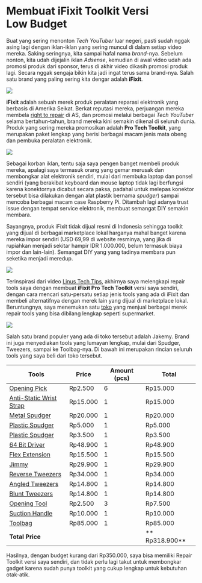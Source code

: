  # Membuat iFixit Toolkit Versi Low Budget
Buat yang sering menonton _Tech YouTuber_ luar negeri, pasti sudah nggak asing lagi dengan iklan-iklan yang sering muncul di dalam setiap video mereka. Saking seringnya, kita sampai hafal nama _brand_-nya. Sebelum nonton, kita udah dijejalin iklan _Adsense_, kemudian di awal video udah ada promosi produk dari sponsor, terus di akhir video dikasih promosi produk lagi. Secara nggak sengaja bikin kita jadi ingat terus sama brand-nya. Salah satu brand yang paling sering kita dengar adalah **iFixit**. 

![](https://upload.wikimedia.org/wikipedia/commons/thumb/8/8e/IFixit_logo.svg/800px-IFixit_logo.svg.png)

**iFixit** adalah sebuah merek produk peralatan reparasi elektronik yang berbasis di Amerika Seikat. Berkat reputasi mereka, perjuangan mereka membela [right to repair](https://www.ifixit.com/Right-to-Repair/Intro) di AS, dan promosi melalui berbagai _Tech YouTuber_ selama bertahun-tahun, brand mereka kini semakin dikenal di seluruh dunia. Produk yang sering mereka promosikan adalah **Pro Tech Toolkit**, yang merupakan paket lengkap yang berisi berbagai macam jenis mata obeng dan pembuka peralatan elektronik.

![](https://cdn-images-1.medium.com/max/800/1*3_EhNU9k6o3DW9y0xTSXDQ.jpeg)

Sebagai korban iklan, tentu saja saya pengen banget membeli produk mereka, apalagi saya termasuk orang yang gemar merusak dan membongkar alat elektronik sendiri, mulai dari membuka laptop dan ponsel sendiri (yang berakibat keyboard dan mouse laptop tidak lagi berfungsi karena konektornya dicabut secara paksa, padahal untuk melepas konektor tersebut bisa dilakukan dengan alat plastik bernama _spudger_) sampai mencoba berbagai macam case Raspberry Pi. Ditambah lagi adanya trust issue dengan tempat service elektronik, membuat semangat DIY semakin membara.

Sayangnya, produk iFixit tidak dijual resmi di Indonesia sehingga toolkit yang dijual di berbagai marketplace lokal harganya mahal banget karena mereka impor sendiri (USD 69,99 di website resminya, yang jika di rupiahkan menjadi sekitar hampir IDR 1.000.000, belum termasuk biaya impor dan lain-lain). Semangat DIY yang yang tadinya membara pun seketika menjadi meredup.

![](https://cdn-images-1.medium.com/max/800/1*P8qpkeVffmZdsZietl2dDQ.png)

Terinspirasi dari video [Linus Tech Tips](https://www.youtube.com/watch?v=Qo_vwhunO7I), akhirnya saya melengkapi repair tools saya dengan membuat **iFixit Pro Tech Toolkit** versi saya sendiri, dengan cara mencari satu-persatu setiap jenis tools yang ada di iFixit dan membeli alternatifnya dengan merek lain yang dijual di marketplace lokal. Beruntungnya, saya menemukan satu [toko](https://www.tokopedia.com/housesparepart/etalase/brand-jakemy-original) yang menjual berbagai merek repair tools yang bisa dibilang lengkap seperti supermarket. 

![](https://cdn-images-1.medium.com/max/800/1*42JU48sluXIqcFhC5QCCEA.png)

Salah satu brand populer yang ada di toko tersebut adalah Jakemy. Brand ini juga menyediakan tools yang lumayan lengkap, mulai dari Spudger, Tweezers, sampai ke Toolbag-nya. Di bawah ini merupakan rincian seluruh tools yang saya beli dari toko tersebut.

| Tools                                                                                                                          | Price    | Amount (pcs) | Total          |
| ------------------------------------------------------------------------------------------------------------------------------ | -------- | ------------ | -------------- |
| [Opening Pick](https://www.tokopedia.com/housesparepart/jakemy-jm-op014-smart-phone-opening-repair-tools-plastic-prying-picks) | Rp2.500  | 6            | Rp15.000       |
| [Anti-Static Wrist Strap](https://www.tokopedia.com/housesparepart/jakemy-gelang-antistatik-jm-e01)                            | Rp15.000 | 1            | Rp15.000       |
| [Metal Spudger](https://www.tokopedia.com/housesparepart/opening-tool-stanless-congkelan-pembuka-casing-3-in-1)                | Rp20.000 | 1            | Rp20.000       |
| [Plastic Spudger](https://www.tokopedia.com/housesparepart/opening-tool-merek-jakemy-jm-op04-original-spuder)                  | Rp5.000  | 1            | Rp5.000        |
| [Plastic Spudger](https://www.tokopedia.com/housesparepart/jakemy-jm-op017-repair-opening-tools-mobile-phone-spudger)          | Rp3.500  | 1            | Rp3.500        |
| [64 Bit Driver](https://www.tokopedia.com/housesparepart/jakemy-39-in-1-watch-repair-tools-kit-jm-8112)                        | Rp48.900 | 1            | Rp48.900       |
| [Flex Extension](https://www.tokopedia.com/housesparepart/jakemy-jm-h6-3x150mm-black-soft-extension-obeng-bar-flexibel)        | Rp15.500 | 1            | Rp15.500       |
| [Jimmy](https://www.tokopedia.com/housesparepart/opening-tool-merek-jakemy-jm-op12-original)                                   | Rp29.900 | 1            | Rp29.900       |
| [Reverse Tweezers](https://www.tokopedia.com/housesparepart/jm-t10-12-replaceable-anti-static-tweezer-set)                     | Rp34.000 | 1            | Rp34.000       |
| [Angled Tweezers](https://www.tokopedia.com/housesparepart/jakemy-anti-static-elbow-curved-tweezers-jm-t7-15)                  | Rp14.800 | 1            | Rp14.800       |
| [Blunt Tweezers](https://www.tokopedia.com/housesparepart/jakemy-anti-static-elbow-broad-tip-tweezers-jm-t7-13)                | Rp14.800 | 1            | Rp14.800       |
| [Opening Tool](https://www.tokopedia.com/housesparepart/jakemy-jm-op011-repair-opening-tools-mobile-phone-spudger)             | Rp2.500  | 3            | Rp7.500        |
| [Suction Handle](https://www.tokopedia.com/housesparepart/opening-tool-merek-jakemy-jm-sk01-original)                          | Rp10.000 | 1            | Rp10.000       | 
| [Toolbag](https://www.tokopedia.com/housesparepart/jakemy-jm-b09-small-professional-multifunctional-electrician)               | Rp85.000 | 1            | Rp85.000       |
| **Total Price**                                                                                                                |          |              | ** Rp318.900** |

Hasilnya, dengan budget kurang dari Rp350.000, saya bisa memiliki Repair Toolkit versi saya sendiri, dan tidak perlu lagi takut untuk membongkar gadget karena sudah punya toolkit yang cukup lengkap untuk kebutuhan otak-atik.